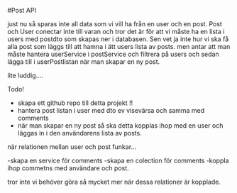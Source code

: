 
#Post API 

just nu så sparas inte all data som vi vill ha från en user och en post. Post och User conectar inte till varan och tror det är för att vi måste
 ha en lista i users med postdto som skapas ner i databasen. 
 Sen vet ja inte hur vi ska få alla post som läggs till att hamna i ätt users lista av posts. men antar att man måste hantera userService i 
 postService och filtrera på users och sedan lägga till i userPostlistan när man skapar en ny post.

 lite luddig....

 Todo! 
 - skapa ett github repo till detta projekt !!
 - hantera post listan i user med dto ev visevärsa och samma med comments 
 - när man skapar en ny post så ska detta kopplas ihop med en user och läggas in i den användarens lista av posts. 

 när relationen mellan user och post funkar...

 -skapa en service för comments 
 -skapa en colection för comments 
 -koppla ihop commetns med användare och post. 

 tror inte vi behöver göra så mycket mer när dessa relationer är kopplade. 

